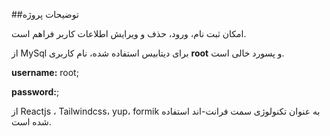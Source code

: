 ##توضیحات پروژه

 امکان ثبت نام، ورود، حذف و ویرایش اطلاعات کاربر فراهم است. 
 
 از MySql برای دیتابیس استفاده شده، نام کاربری **root** و پسورد خالی است. 
 
 **username:** root;
 
 **password:**;
 
 از Reactjs ، Tailwindcss، yup، formik به عنوان تکنولوژی سمت فرانت-اند استفاده شده است.
